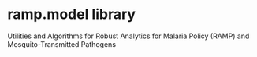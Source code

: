# ramp.model library

 Utilities and Algorithms for Robust Analytics for Malaria Policy (RAMP) and Mosquito-Transmitted Pathogens
